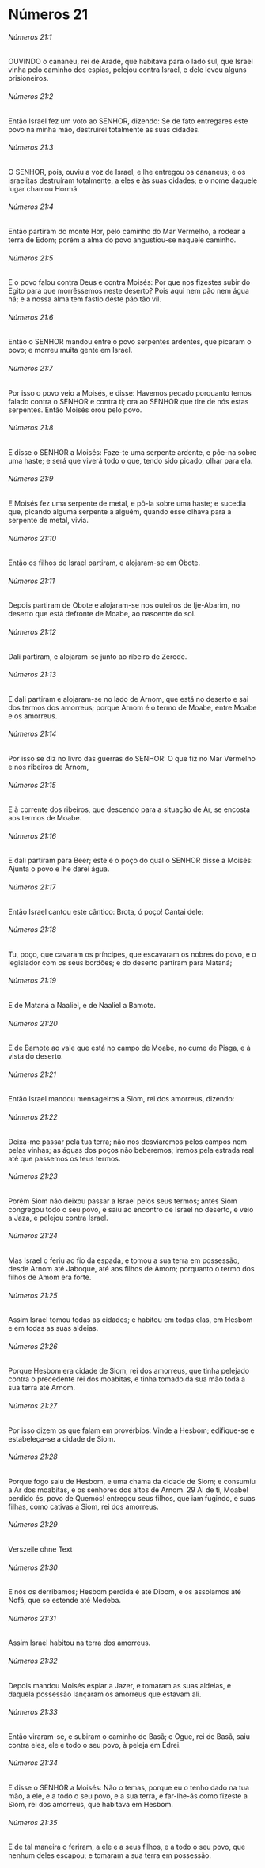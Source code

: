 # Números 21

###### Números 21:1

OUVINDO o cananeu, rei de Arade, que habitava para o lado sul, que Israel vinha pelo caminho dos espias, pelejou contra Israel, e dele levou alguns prisioneiros.

###### Números 21:2

Então Israel fez um voto ao SENHOR, dizendo: Se de fato entregares este povo na minha mão, destruirei totalmente as suas cidades.

###### Números 21:3

O SENHOR, pois, ouviu a voz de Israel, e lhe entregou os cananeus; e os israelitas destruíram totalmente, a eles e às suas cidades; e o nome daquele lugar chamou Hormá.

###### Números 21:4

Então partiram do monte Hor, pelo caminho do Mar Vermelho, a rodear a terra de Edom; porém a alma do povo angustiou-se naquele caminho.

###### Números 21:5

E o povo falou contra Deus e contra Moisés: Por que nos fizestes subir do Egito para que morrêssemos neste deserto? Pois aqui nem pão nem água há; e a nossa alma tem fastio deste pão tão vil.

###### Números 21:6

Então o SENHOR mandou entre o povo serpentes ardentes, que picaram o povo; e morreu muita gente em Israel.

###### Números 21:7

Por isso o povo veio a Moisés, e disse: Havemos pecado porquanto temos falado contra o SENHOR e contra ti; ora ao SENHOR que tire de nós estas serpentes. Então Moisés orou pelo povo.

###### Números 21:8

E disse o SENHOR a Moisés: Faze-te uma serpente ardente, e põe-na sobre uma haste; e será que viverá todo o que, tendo sido picado, olhar para ela.

###### Números 21:9

E Moisés fez uma serpente de metal, e pô-la sobre uma haste; e sucedia que, picando alguma serpente a alguém, quando esse olhava para a serpente de metal, vivia.

###### Números 21:10

Então os filhos de Israel partiram, e alojaram-se em Obote.

###### Números 21:11

Depois partiram de Obote e alojaram-se nos outeiros de Ije-Abarim, no deserto que está defronte de Moabe, ao nascente do sol.

###### Números 21:12

Dali partiram, e alojaram-se junto ao ribeiro de Zerede.

###### Números 21:13

E dali partiram e alojaram-se no lado de Arnom, que está no deserto e sai dos termos dos amorreus; porque Arnom é o termo de Moabe, entre Moabe e os amorreus.

###### Números 21:14

Por isso se diz no livro das guerras do SENHOR: O que fiz no Mar Vermelho e nos ribeiros de Arnom,

###### Números 21:15

E à corrente dos ribeiros, que descendo para a situação de Ar, se encosta aos termos de Moabe.

###### Números 21:16

E dali partiram para Beer; este é o poço do qual o SENHOR disse a Moisés: Ajunta o povo e lhe darei água.

###### Números 21:17

Então Israel cantou este cântico: Brota, ó poço! Cantai dele:

###### Números 21:18

Tu, poço, que cavaram os príncipes, que escavaram os nobres do povo, e o legislador com os seus bordões; e do deserto partiram para Mataná;

###### Números 21:19

E de Mataná a Naaliel, e de Naaliel a Bamote.

###### Números 21:20

E de Bamote ao vale que está no campo de Moabe, no cume de Pisga, e à vista do deserto.

###### Números 21:21

Então Israel mandou mensageiros a Siom, rei dos amorreus, dizendo:

###### Números 21:22

Deixa-me passar pela tua terra; não nos desviaremos pelos campos nem pelas vinhas; as águas dos poços não beberemos; iremos pela estrada real até que passemos os teus termos.

###### Números 21:23

Porém Siom não deixou passar a Israel pelos seus termos; antes Siom congregou todo o seu povo, e saiu ao encontro de Israel no deserto, e veio a Jaza, e pelejou contra Israel.

###### Números 21:24

Mas Israel o feriu ao fio da espada, e tomou a sua terra em possessão, desde Arnom até Jaboque, até aos filhos de Amom; porquanto o termo dos filhos de Amom era forte.

###### Números 21:25

Assim Israel tomou todas as cidades; e habitou em todas elas, em Hesbom e em todas as suas aldeias.

###### Números 21:26

Porque Hesbom era cidade de Siom, rei dos amorreus, que tinha pelejado contra o precedente rei dos moabitas, e tinha tomado da sua mão toda a sua terra até Arnom.

###### Números 21:27

Por isso dizem os que falam em provérbios: Vinde a Hesbom; edifique-se e estabeleça-se a cidade de Siom.

###### Números 21:28

Porque fogo saiu de Hesbom, e uma chama da cidade de Siom; e consumiu a Ar dos moabitas, e os senhores dos altos de Arnom. 29 Ai de ti, Moabe! perdido és, povo de Quemós! entregou seus filhos, que iam fugindo, e suas filhas, como cativas a Siom, rei dos amorreus.

###### Números 21:29

Verszeile ohne Text

###### Números 21:30

E nós os derribamos; Hesbom perdida é até Dibom, e os assolamos até Nofá, que se estende até Medeba.

###### Números 21:31

Assim Israel habitou na terra dos amorreus.

###### Números 21:32

Depois mandou Moisés espiar a Jazer, e tomaram as suas aldeias, e daquela possessão lançaram os amorreus que estavam ali.

###### Números 21:33

Então viraram-se, e subiram o caminho de Basã; e Ogue, rei de Basã, saiu contra eles, ele e todo o seu povo, à peleja em Edrei.

###### Números 21:34

E disse o SENHOR a Moisés: Não o temas, porque eu o tenho dado na tua mão, a ele, e a todo o seu povo, e a sua terra, e far-lhe-ás como fizeste a Siom, rei dos amorreus, que habitava em Hesbom.

###### Números 21:35

E de tal maneira o feriram, a ele e a seus filhos, e a todo o seu povo, que nenhum deles escapou; e tomaram a sua terra em possessão.


